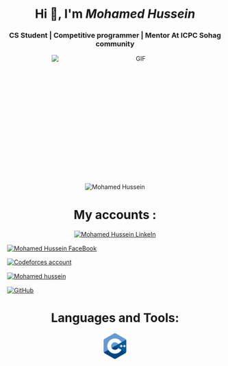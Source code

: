 <!DOCTYPE html>
<html lang="en">
<head>
  <meta charset="UTF-8">
  <meta http-equiv="X-UA-Compatible" content="IE=edge">
  <meta name="viewport" content="width=device-width, initial-scale=1.0">
  <style>
    /* Add this style to the head of your HTML document */
    .social-icons {
      display: flex;
      justify-content: center; /* Centers the icons horizontally */
    }
  </style>
  <title>Mohamed Hussein</title>
</head>
<body>

<h1 align="center">Hi 👋, I'm <i><b>Mohamed Hussein</b></i> </h1>
<h3 align="center"> CS Student | Competitive programmer | Mentor At ICPC Sohag community </h3>
<a target="_blank" align="center">
  <img align="right" top="500" height="300" width="400" alt="GIF" src="https://media.giphy.com/media/SWoSkN6DxTszqIKEqv/giphy.gif">
</a>

<p align="middle"> <img src="https://komarev.com/ghpvc/?username=mohmed-hussein&label=Profile%20views&color=0DA06D&style=plastic" alt="Mohamed Hussein" /> </p>

<h1 align="middle">My accounts :</h1>

<!-- Use the social-icons class to align the icons horizontally -->
<p class="social-icons" align="middle">
  <a href="https://www.linkedin.com/in/mohamd-hussein-116852220/" target="blank"><img align="center" src="https://raw.githubusercontent.com/rahuldkjain/github-profile-readme-generator/master/src/images/icons/Social/linked-in-alt.svg" alt="Mohamed Hussein LinkeIn" height="60" width="70" /></a>
  
  <a href="https://www.facebook.com/profile.php?id=100003909860696" target="blank"><img align="center" src="https://raw.githubusercontent.com/rahuldkjain/github-profile-readme-generator/master/src/images/icons/Social/facebook.svg" alt="Mohamed Hussein FaceBook" height="60" width="70" /></a>

  <a href="https://codeforces.com/profile/M-Hussein" target="blank"><img align="center" src="https://raw.githubusercontent.com/rahuldkjain/github-profile-readme-generator/master/src/images/icons/Social/codeforces.svg" alt="Codeforces account" height="60" width="70" /></a>

  <a href="https://leetcode.com/__MO/" target="blank"><img align="center" src="https://upload.wikimedia.org/wikipedia/commons/a/ab/LeetCode_logo_white_no_text.svg" alt="Mohamed hussein" height="60" width="70" /></a>

  <!-- GitHub icon added -->
  <a href="https://github.com/mohmed-hussein" target="blank"><img align="center" src="https://raw.githubusercontent.com/rahuldkjain/github-profile-readme-generator/master/src/images/icons/Social/github.svg" alt="GitHub" height="60" width="70" /></a>
</p>

<h1 align="middle">Languages and Tools:</h1>
<p align="middle"> <a href="https://www.w3schools.com/cpp/" target="_blank" rel="noreferrer"> <img src="https://raw.githubusercontent.com/devicons/devicon/master/icons/cplusplus/cplusplus-original.svg" alt="cplusplus" width="60" height="60"/> </a> </p>

<br>
<br>
<br>
<br>
<br>

</body>
</html>
